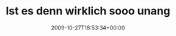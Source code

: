 ---
retweeted: false
source: <a href="http://twitter.com" rel="nofollow">Twitter Web Client</a>
entities:
  hashtags: []
  symbols: []
  user_mentions: []
  urls: []
display_text_range:
- '0'
- '93'
favorite_count: '0'
id_str: '5207848136'
truncated: false
retweet_count: '0'
id: '5207848136'
created_at: Tue Oct 27 18:53:34 +0000 2009
favorited: false
full_text: Ist es denn wirklich sooo unangemessen, einfach mal alle Berliner über
  einen Kamm zu scheren?
lang: de
tags:
- pesos:twitter
date: '2009-10-27T18:53:34+00:00'
src: https://twitter.com/bascht/status/5207848136
original_url: https://twitter.com/bascht/status/5207848136
type: twitter_tweet
text: Ist es denn wirklich sooo unangemessen, einfach mal alle Berliner über einen
  Kamm zu scheren?
title: Ist es denn wirklich sooo unang

---